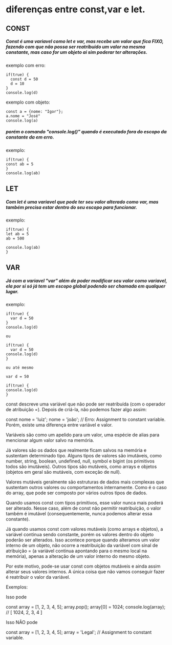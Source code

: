 # diferenças entre const,var e let.

## CONST 
##### Const é uma variavel como let e var, mas recebe um valor que fica FIXO, fazendo com que não possa ser reatribuido um valor na mesma constante, mas caso for um objeto ai sim poderar ter alterações.
exemplo com erro:
```
if(true) {
  const d = 50
  d = 10
}
console.log(d)
```
exemplo com objeto:

```
const a = {nome: "Igor"};
a.nome = "José"
console.log(a)
```

##### porém o comando "console.log()" quando é executado fora do escopo da constante da em erro.<br>

exemplo:
```
if(true) {
const ab = 5
}
console.log(ab)
```

## LET
##### Com let é uma variavel que pode ter seu valor alterado como var, mas também precisa estar dentro do seu escopo para funcionar.
exemplo:
```
if(true) {
let ab = 5
ab = 500

console.log(ab)
}
```
## VAR
##### Já com a variavel "var" além de poder modificar seu valor como variavel, ela por si só já tem um escopo global podendo ser chamada em qualquer lugar.<br>
exemplo:
```
if(true) {
  var d = 50
}
console.log(d)

ou

if(true) {
  var d = 50
console.log(d)
}

ou até mesmo

var d = 50

if(true) {
console.log(d)
}
```

const descreve uma variável que não pode ser reatribuída (com o operador de atribuição =). Depois de criá-la, não podemos fazer algo assim:

const nome = 'luiz';
nome = 'joão'; // Erro: Assignment to constant variable.
Porém, existe uma diferença entre variável e valor.

Variáveis são como um apelido para um valor, uma espécie de alias para mencionar algum valor salvo na memória.

Já valores são os dados que realmente ficam salvos na memória e sustentam determinado tipo. Alguns tipos de valores são imutáveis, como number, string, boolean, undefined, null, symbol e bigint (os primitivos todos são imutáveis). Outros tipos são mutáveis, como arrays e objetos (objetos em geral são mutáveis, com exceção de null).

Valores mutáveis geralmente são estruturas de dados mais complexas que sustentam outros valores ou comportamentos internamente. Como é o caso do array, que pode ser composto por vários outros tipos de dados.

Quando usamos const com tipos primitivos, esse valor nunca mais poderá ser alterado. Nesse caso, além de const não permitir reatribuição, o valor também é imutável (consequentemente, nunca podemos alterar essa constante).

Já quando usamos const com valores mutáveis (como arrays e objetos), a variável continua sendo constante, porém os valores dentro do objeto poderão ser alterados. Isso acontece porque quando alteramos um valor interno de um objeto, não ocorre a reatribuição da variável com sinal de atribuição = (a variável continua apontando para o mesmo local na memória), apenas a alteração de um valor interno do mesmo objeto.

Por este motivo, pode-se usar const com objetos mutáveis e ainda assim alterar seus valores internos. A única coisa que não vamos conseguir fazer é reatribuir o valor da variável.

Exemplos:

Isso pode

const array = [1, 2, 3, 4, 5];
array.pop();
array[0] = 1024;
console.log(array); // [ 1024, 2, 3, 4 ]
 
Isso NÃO pode

const array = [1, 2, 3, 4, 5];
array = 'Legal'; // Assignment to constant variable.